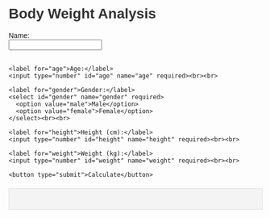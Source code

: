 <!DOCTYPE html>
<html lang="en">
<head>
  <meta charset="UTF-8">
  <meta name="viewport" content="width=device-width, initial-scale=1.0">
  <title>Comprehensive Body Weight Analysis</title>
  <style>
    body {
      font-family: Arial, sans-serif;
      margin: 20px;
    }
    h1 {
      color: #333;
    }
    label {
      margin-top: 10px;
      display: block;
    }
    #results {
      margin-top: 20px;
      padding: 20px;
      background-color: #f4f4f4;
      border: 1px solid #ddd;
    }
    .positive {
      color: red; /* Red for Excess (+) */
    }
    .normal {
      color: green; /* Green for Normal (0) */
    }
    .negative {
      color: yellow; /* Yellow for Low (-) */
    }
  </style>
</head>
<body>
  <h1>Body Weight Analysis</h1>
  <form id="bodyAnalysisForm">
    <label for="name">Name:</label>
    <input type="text" id="name" name="name" required><br><br>

    <label for="age">Age:</label>
    <input type="number" id="age" name="age" required><br><br>

    <label for="gender">Gender:</label>
    <select id="gender" name="gender" required>
      <option value="male">Male</option>
      <option value="female">Female</option>
    </select><br><br>

    <label for="height">Height (cm):</label>
    <input type="number" id="height" name="height" required><br><br>

    <label for="weight">Weight (kg):</label>
    <input type="number" id="weight" name="weight" required><br><br>

    <button type="submit">Calculate</button>
  </form>

  <div id="results"></div>

  <script>
    document.getElementById('bodyAnalysisForm').addEventListener('submit', function(event) {
      event.preventDefault();

      // Get input values
      const name = document.getElementById('name').value;
      const age = parseInt(document.getElementById('age').value);
      const gender = document.getElementById('gender').value;
      const height = parseFloat(document.getElementById('height').value) / 100; // Convert to meters
      const weight = parseFloat(document.getElementById('weight').value);

      if (isNaN(age) || isNaN(height) || isNaN(weight) || age <= 0 || height <= 0 || weight <= 0) {
        alert("Please enter valid inputs.");
        return;
      }

      // Calculate BMI
      const bmi = weight / (height * height);
      let bmiCategory = '';
      if (bmi < 18.5) bmiCategory = 'Underweight';
      else if (bmi >= 18.5 && bmi < 24.9) bmiCategory = 'Normal';
      else if (bmi >= 25 && bmi < 29.9) bmiCategory = 'Overweight';
      else bmiCategory = 'Obese';

      // Calculate BMR using Harris-Benedict equation
      const bmr = gender === 'male' ?
                  10 * weight + 6.25 * (height * 100) - 5 * age + 5 :
                  10 * weight + 6.25 * (height * 100) - 5 * age - 161;

      // Calculate body fat percentage using an accurate formula
      let bodyFatPercentage;
      if (gender === 'male') {
        bodyFatPercentage = 1.20 * bmi + 0.23 * age - 16.2;
      } else {
        bodyFatPercentage = 1.20 * bmi + 0.23 * age - 5.4;
      }

      // Calculate visceral fat and subcutaneous fat
      const visceralFat = (bodyFatPercentage / 3).toFixed(1);
      const subcutaneousFat = (bodyFatPercentage * 0.7).toFixed(1);

      // Skeletal muscle estimate (based on weight)
      const skeletalMuscle = gender === 'male' ?
                             (50 + (weight * 0.33)).toFixed(1) :
                             (45 + (weight * 0.28)).toFixed(1);

      // Ideal weight range (Devine formula)
      const idealWeightMin = (50 + 2.3 * ((height * 100 / 2.54) - 60)).toFixed(1);
      const idealWeightMax = (idealWeightMin * 1.1).toFixed(1);

      // Calculate body age (simplified estimate based on BMI and age)
      const bodyAge = age + (bmi - 22) * 0.5;

      // Define categories for metrics (Excess, Low, Normal)
      const getLevel = (value, type) => {
        if (type === 'bodyFat') {
          if (value < 10) return { level: 'normal', color: 'normal' }; // Green
          else if (value >= 10 && value <= 20) return { level: 'normal', color: 'normal' }; // Green
          else if (value > 20) return { level: 'excess', color: 'positive' }; // Red
        }
        // Add more conditions for visceral fat, skeletal muscle, etc.
        return { level: 'normal', color: 'normal' }; // Default to green (normal)
      };

      // Display results
      const resultsHTML = `
        <h2>Results for ${name}</h2>
        <p><strong>BMI:</strong> ${bmi.toFixed(2)} (${bmiCategory})</p>
        <p><strong>BMR:</strong> ${bmr.toFixed(2)} kcal/day</p>
        <p><strong>Body Fat Percentage:</strong> ${bodyFatPercentage.toFixed(2)}% <span class="${getLevel(bodyFatPercentage, 'bodyFat').color}">${getLevel(bodyFatPercentage, 'bodyFat').level}</span></p>
        <p><strong>Visceral Fat Estimate:</strong> ${visceralFat}%</p>
        <p><strong>Subcutaneous Fat Estimate:</strong> ${subcutaneousFat}%</p>
        <p><strong>Skeletal Muscle Estimate:</strong> ${skeletalMuscle} kg</p>
        <p><strong>Body Age:</strong> ${Math.round(bodyAge)}</p>
        <p><strong>Ideal Weight Range:</strong> ${idealWeightMin} kg to ${idealWeightMax} kg</p>
      `;
      document.getElementById('results').innerHTML = resultsHTML;
    });
  </script>
</body>
</html>
